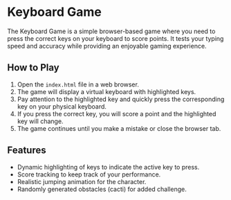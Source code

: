 # Keyboard Game

The Keyboard Game is a simple browser-based game where you need to press the correct keys on your keyboard to score points. It tests your typing speed and accuracy while providing an enjoyable gaming experience.

## How to Play

1. Open the `index.html` file in a web browser.
2. The game will display a virtual keyboard with highlighted keys.
3. Pay attention to the highlighted key and quickly press the corresponding key on your physical keyboard.
4. If you press the correct key, you will score a point and the highlighted key will change.
5. The game continues until you make a mistake or close the browser tab.

## Features

- Dynamic highlighting of keys to indicate the active key to press.
- Score tracking to keep track of your performance.
- Realistic jumping animation for the character.
- Randomly generated obstacles (cacti) for added challenge.
